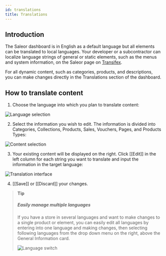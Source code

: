 ```yaml
---
id: translations
title: Translations
---
```

## Introduction

The Saleor dashboard is in English as a default language but all elements can be translated to local languages. Your developer or a subcontractor can localize language strings of general or static elements, such as the menus and system information, on the Saleor page on [Transifex](https://www.transifex.com/mirumee/saleor-1/).

For all dynamic content, such as categories, products, and descriptions, you can make changes directly in the Translations section of the dashboard.


## How to translate content

1. Choose the language into which you plan to translate content:

![Language selection](/assets/dashboard-translations/translations1.JPG)

2. Select the information you wish to edit. The information is divided into Categories, Collections, Products, Sales, Vouchers, Pages, and Products Types:

![Content selection](/assets/dashboard-translations/translations2.JPG)

3. Your existing content will be displayed on the right. Click [[Edit]] in the left column for each string you want to translate and input the information in the target language:

![Translation interface](/assets/dashboard-translations/translations3.png)

4. [[Save]] or [[Discard]] your changes.

> **Tip** 
>
> ##### Easily manage multiple languages
>
> If you have a store in several languages and want to make changes to a single product or element, you can easily edit all languages by entering into one language and making changes, then selecting following languages from the drop down menu on the right, above the General Information card.
>
> ![Language switch](/assets/dashboard-translations/translations4.JPG)